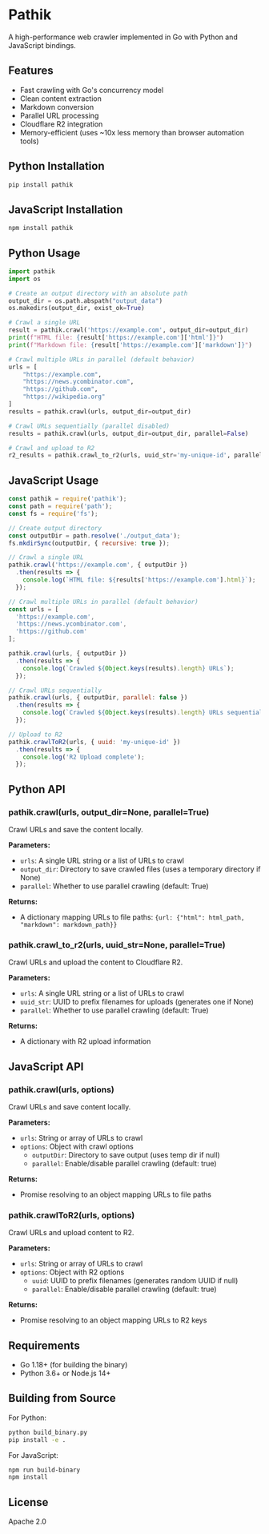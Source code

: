 # Pathik

A high-performance web crawler implemented in Go with Python and JavaScript bindings.

## Features

- Fast crawling with Go's concurrency model
- Clean content extraction
- Markdown conversion
- Parallel URL processing
- Cloudflare R2 integration
- Memory-efficient (uses ~10x less memory than browser automation tools)

## Python Installation

```bash
pip install pathik
```

## JavaScript Installation

```bash
npm install pathik
```

## Python Usage

```python
import pathik
import os

# Create an output directory with an absolute path
output_dir = os.path.abspath("output_data")
os.makedirs(output_dir, exist_ok=True)

# Crawl a single URL
result = pathik.crawl('https://example.com', output_dir=output_dir)
print(f"HTML file: {result['https://example.com']['html']}")
print(f"Markdown file: {result['https://example.com']['markdown']}")

# Crawl multiple URLs in parallel (default behavior)
urls = [
    "https://example.com",
    "https://news.ycombinator.com",
    "https://github.com",
    "https://wikipedia.org"
]
results = pathik.crawl(urls, output_dir=output_dir)

# Crawl URLs sequentially (parallel disabled)
results = pathik.crawl(urls, output_dir=output_dir, parallel=False)

# Crawl and upload to R2
r2_results = pathik.crawl_to_r2(urls, uuid_str='my-unique-id', parallel=True)
```

## JavaScript Usage

```javascript
const pathik = require('pathik');
const path = require('path');
const fs = require('fs');

// Create output directory
const outputDir = path.resolve('./output_data');
fs.mkdirSync(outputDir, { recursive: true });

// Crawl a single URL
pathik.crawl('https://example.com', { outputDir })
  .then(results => {
    console.log(`HTML file: ${results['https://example.com'].html}`);
  });

// Crawl multiple URLs in parallel (default behavior)
const urls = [
  'https://example.com',
  'https://news.ycombinator.com',
  'https://github.com'
];

pathik.crawl(urls, { outputDir })
  .then(results => {
    console.log(`Crawled ${Object.keys(results).length} URLs`);
  });

// Crawl URLs sequentially
pathik.crawl(urls, { outputDir, parallel: false })
  .then(results => {
    console.log(`Crawled ${Object.keys(results).length} URLs sequentially`);
  });

// Upload to R2
pathik.crawlToR2(urls, { uuid: 'my-unique-id' })
  .then(results => {
    console.log('R2 Upload complete');
  });
```

## Python API

### pathik.crawl(urls, output_dir=None, parallel=True)

Crawl URLs and save the content locally.

**Parameters:**
- `urls`: A single URL string or a list of URLs to crawl
- `output_dir`: Directory to save crawled files (uses a temporary directory if None)
- `parallel`: Whether to use parallel crawling (default: True)

**Returns:**
- A dictionary mapping URLs to file paths: `{url: {"html": html_path, "markdown": markdown_path}}`

### pathik.crawl_to_r2(urls, uuid_str=None, parallel=True)

Crawl URLs and upload the content to Cloudflare R2.

**Parameters:**
- `urls`: A single URL string or a list of URLs to crawl
- `uuid_str`: UUID to prefix filenames for uploads (generates one if None)
- `parallel`: Whether to use parallel crawling (default: True)

**Returns:**
- A dictionary with R2 upload information

## JavaScript API

### pathik.crawl(urls, options)

Crawl URLs and save content locally.

**Parameters:**
- `urls`: String or array of URLs to crawl
- `options`: Object with crawl options
  - `outputDir`: Directory to save output (uses temp dir if null)
  - `parallel`: Enable/disable parallel crawling (default: true)

**Returns:**
- Promise resolving to an object mapping URLs to file paths

### pathik.crawlToR2(urls, options)

Crawl URLs and upload content to R2.

**Parameters:**
- `urls`: String or array of URLs to crawl
- `options`: Object with R2 options
  - `uuid`: UUID to prefix filenames (generates random UUID if null)
  - `parallel`: Enable/disable parallel crawling (default: true)

**Returns:**
- Promise resolving to an object mapping URLs to R2 keys

## Requirements

- Go 1.18+ (for building the binary)
- Python 3.6+ or Node.js 14+

## Building from Source

For Python:
```bash
python build_binary.py
pip install -e .
```

For JavaScript:
```bash
npm run build-binary
npm install
```

## License

Apache 2.0 